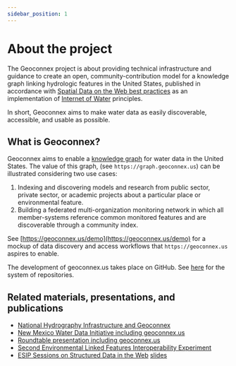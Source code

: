 ```yaml
---
sidebar_position: 1
---
```


# About the project

The Geoconnex project is about providing technical infrastructure and guidance to create an open, community-contribution model for a knowledge graph linking hydrologic features in the United States, published in accordance with [Spatial Data on the Web best practices](https://www.w3.org/TR/sdw-bp/) as an implementation of [Internet of Water](https://github.com/opengeospatial/SELFIE/blob/master/docs/demo/internet_of_water.md) principles.

In short, Geoconnex aims to make water data as easily discoverable, accessible, and usable as possible. 

## What is Geoconnex?

Geoconnex aims to enable a [knowledge graph](https://en.wikipedia.org/wiki/Knowledge_graph) for water data in the United States. The value of this graph, (see `https://graph.geoconnex.us`) can be illustrated considering two use cases:

1. Indexing and discovering models and research from public sector, private sector, or academic projects about a particular place or environmental feature.  
2. Building a federated multi-organization monitoring network in which all member-systems reference common monitored features and are discoverable through a community index.

See [https://geoconnex.us/demo](https://geoconnex.us/demo) for a mockup of data discovery and access workflows that `https://geoconnex.us` aspires to enable. 

The development of geoconnex.us takes place on GitHub. See [here](https://github.com/internetofwater/about.geoconnex.us) for the system of repositories.

## Related materials, presentations, and publications

- [National Hydrography Infrastructure and Geoconnex](https://drive.google.com/file/d/1J0NKYOq3pGjQXr58FKO8sd7uHpGA8kNB/view?usp=sharing)
- [New Mexico Water Data Initiative including geoconnex.us](https://docs.google.com/presentation/d/1yuNpBbQPcmb_Nw8DXiuNTazAjIM8UF7o/edit?usp=sharing&ouid=102421334323378854304&rtpof=true&sd=true)
- [Roundtable presentation including geoconnex.us](https://www.westernstateswater.org/wp-content/uploads/2020/06/CO_Roundable_IoW.pdf)
- [Second Environmental Linked Features Interoperability Experiment](https://github.com/opengeospatial/SELFIE)
- [ESIP Sessions on Structured Data in the Web](https://2020esipsummermeeting.sched.com/event/cIvv/structured-data-on-the-web-putting-best-practice-to-work) [slides](https://docs.google.com/presentation/d/1LSXHz2_Y7hrkGZPC_sNoJWl8AIujI8AAWktl9amIR4E/edit#slide=id.g8250495469_1_30)


<!-- # Introduction


[Roundtable presentation including geoconnex.us](https://www.westernstateswater.org/wp-content/uploads/2020/06/CO_Roundable_IoW.pdf)

[Second Environmental Linked Features Interoperability Experiment](https://github.com/opengeospatial/SELFIE)

[ESIP Sessions on Structured Data in the Web](https://2020esipsummermeeting.sched.com/event/cIvv/structured-data-on-the-web-putting-best-practice-to-work) [slides](https://docs.google.com/presentation/d/1LSXHz2_Y7hrkGZPC_sNoJWl8AIujI8AAWktl9amIR4E/edit#slide=id.g8250495469_1_30)

## Basic Information Model 

The model used to organize information in the Geoconnex system is shown in @fig-info-model.

![Basic information model for resources in geoconnex](images/screenshot.png){#fig-info-model}

-   **Data providers** refer to specific systems that publish water-related **datasets** on the web. Many times a provider will simply be the data dissemination arm of an organization, such as the [Reclamation Information Sharing Environment (RISE)](https://data.usbr.gov) of the US Bureau of Reclamation. Some organizations may have multiple data providers, such as US Geological Survey, which administers the [National Water Information System](https://waterdata.usgs.gov) as well as the [National Groundwater Monitoring Network](https://cida.usgs.gov/ngwmn/), among others. Some data providers are aggregators of other organizations' data, such as the [Hydrologic Information System](https://data.cuahsi.org) of CUAHSI.

-   **Datasets** refer to specific collections of data that are published by data providers. In the context of Geoconnex, a single dataset generally refers to one that is collected from, or summarizable to, a specific spatial **location** on earth, as part of a specific activity. For example, a dataset would be the stage, discharge and water quality sensor data coming from a single stream gage, but not the collection of all stream gage readings from all stream gages operated by a given organization. A dataset could also be the time-series of a statistical summary of water use at the county level.

-   **Locations** are specific locations on earth that datasets are collected from or about, such as stream gages, groundwater wells, and dams. In the case of data that is reported at a summary unit such as a state, county, or hydrologic unit code (HUC), these can also be considered Locations. Conceptually, multiple datasets from multiple providers can be about the same Location, as might occur when a USGS streamgage and a state DEQ water quality sampling site are both located at a specific bridge.

-   **Hydrologic features** are elements of the water system that are related to locations. For example, a point may be on a river, which is within a watershed, and whose flow influences an aquifer. Each of these are distinct, identifiable features which many Locations are hydrologically related to, and which a user of a given dataset might also want to use.

-   **Cataloging features** are areas on earth that commonly group datasets. They are a superset of summary features such as HUCs, counties and states. For example, a state-level dataset summarizing average annual surface water availability would not have states as a cataloging feature. However, streamgage is within a state, county, HUC, congressional district, etc and may be tagged with these features in metadata, and thus be filtered alongside other streamgages within the same state.

This Geoconnex guidance concerns how to explicitly publish metadata that describes Datasets how they are related to each of the other elements of the information model. -->
